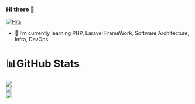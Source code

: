 ### Hi there 👋
[![Hits](https://hits.seeyoufarm.com/api/count/incr/badge.svg?url=https%3A%2F%2Fgithub.com%2FMo-zac&count_bg=%2379C83D&title_bg=%23555555&icon=&icon_color=%23E7E7E7&title=hits&edge_flat=false)](https://hits.seeyoufarm.com)
<!--
**Mo-zac/Mo-zac** is a ✨ _special_ ✨ repository because its `README.md` (this file) appears on your GitHub profile.

Here are some ideas to get you started:

- 🔭 I’m currently working on ...
- 🌱 I’m currently learning ...
- 👯 I’m looking to collaborate on ...
- 🤔 I’m looking for help with ...
- 💬 Ask me about ...
- 📫 How to reach me: ...
- 😄 Pronouns: ...
- ⚡ Fun fact: ...
-->
- 🌱 I’m currently learning PHP, Laravel FrameWork, Software Architecture, Infra, DevOps


# 📊GitHub Stats
![](https://github-readme-stats.vercel.app/api?username=Mo-zang&theme=dark&hide_border=false&include_all_commits=true&count_private=true)<br/>
![](https://github-readme-streak-stats.herokuapp.com/?user=Mo-zang&theme=dark&hide_border=false)<br/>
![](https://github-readme-stats.vercel.app/api/top-langs/?username=Mo-zang&theme=dark&hide_border=false&include_all_commits=true&count_private=true&layout=compact)
